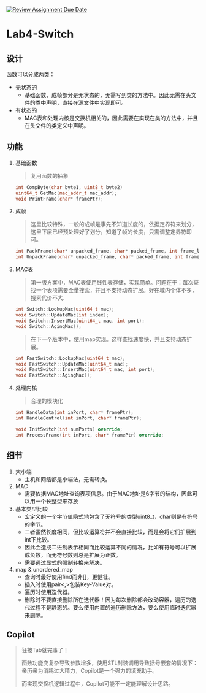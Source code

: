 [![Review Assignment Due Date](https://classroom.github.com/assets/deadline-readme-button-24ddc0f5d75046c5622901739e7c5dd533143b0c8e959d652212380cedb1ea36.svg)](https://classroom.github.com/a/mUzf3GgF)

# Lab4-Switch

## 设计
函数可以分成两类：
- 无状态的
    - 基础函数、成帧部分是无状态的，无需写到类的方法中。因此无需在头文件的类中声明，直接在源文件中实现即可。
- 有状态的
    - MAC表和处理内核是交换机相关的，因此需要在实现在类的方法中，并且在头文件的类定义中声明。

## 功能
1. 基础函数
    > 复用函数的抽象
    ```cc
    int CompByte(char byte1, uint8_t byte2)
    uint64_t GetMac(mac_addr_t mac_addr);
    void PrintFrame(char* framePtr);
    ```
2. 成帧
    > 这里比较特殊，一般的成帧是事先不知道长度的，依据定界符来划分，这里下层已经预处理好了划分，知道了帧的长度，只需调整定界符即可。
    ```cc
    int PackFrame(char* unpacked_frame, char* packed_frame, int frame_length);
    int UnpackFrame(char* unpacked_frame, char* packed_frame, int frame_length);
    ```
    
3. MAC表
    > 第一版方案中，MAC表使用线性表存储，实现简单。问题在于：每次查找一个表项需要全量搜索，并且不支持动态扩展。好在域内个体不多，搜索代价不大.
    ```cc
    int Switch::LookupMac(uint64_t mac);
    void Switch::UpdateMac(int index);
    void Switch::InsertMac(uint64_t mac, int port);
    void Switch::AgingMac();
    ```
    > 在下一个版本中，使用map实现。这样查找速度快，并且支持动态扩展。
    ```cc
    int FastSwitch::LookupMac(uint64_t mac);
    void FastSwitch::UpdateMac(uint64_t mac);
    void FastSwitch::InsertMac(uint64_t mac, int port);
    void FastSwitch::AgingMac();
    ```
4. 处理内核
    > 合理的模块化
    ```cc
    int HandleData(int inPort, char* framePtr);
    int HandleControl(int inPort, char* framePtr);

    void InitSwitch(int numPorts) override;
    int ProcessFrame(int inPort, char* framePtr) override;
    ```
## 细节
1. 大小端
    - 主机和网络都是小端法，无需转换。
2. MAC
    - 需要依据MAC地址查询表项信息。由于MAC地址是6字节的结构，因此可以用一个长整型来存放
3. 基本类型比较
    - 宏定义的一个字节值隐式地包含了无符号的类型uint8_t，char则是有符号的字节。
    - 二者虽然长度相同，但比较运算符并不会直接比较，而是会将它们扩展到int下比较。
    - 因此会造成二进制表示相同而比较运算不同的情况，比如有符号可以扩展成负数，而无符号数则总是扩展为正数。
    - 需要通过显式的强制转换来解决。
4. map & unordered_map
    - 查询时最好使用find而非[]，更健壮。
    - 插入时使用pair<,>包装Key-Value对。
    - 遍历时使用迭代器。
    - 删除时不要直接删除所在迭代器！因为每次删除都会改动容器，遍历的迭代过程不是静态的。要么使用内置的遍历删除方法，要么使用临时迭代器来删除。
## Copilot
> 狂按Tab就完事了！
> 
> 函数功能变复杂导致参数增多，使用STL封装调用导致括号嵌套的情况下：亲历亲为消耗过大精力，Copilot是一个强力的填充助手。
> 
> 而实现交换机逻辑过程中，Copilot可能不一定能理解设计思路。